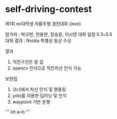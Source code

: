 # self-driving-contest
제1회 ev대학생 자율주행 경진대회 (ieve)

참가자 : 박규현, 전용현, 정승윤, 이시영
대회 일정 5.3~5.5<br>
대회 결과 : Nvidia 특별상 동상 수상

결과
1. 직진구간은 잘 감
2. opencv 인식으로 직진차선 인식 가능


보완점
1. 코너에서 차선 인식 및 핸들링
2. yolo를 이용한 딥러닝 및 인식
3. waypoint 기반 운행

'''
int a=b
'''
